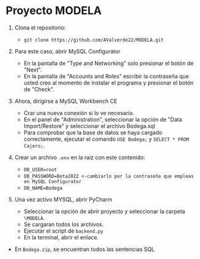 # Proyecto MODELA

1. Clona el repositorio:
   - `git clone https://github.com/AValverde22/MODELA.git`

2. Para este caso, abrir MySQL Configurator
   - En la pantalla de "Type and Networking" solo presionar el botón de "Next".
   - En la pantalla de "Accounts and Roles" escribir la contraseña que usted creo al momento de instalar el programa y presionar el botón de "Check".

3. Ahora, dirigirse a MySQL Workbench CE
   - Crar una nueva conexión si lo ve necesario.
   - En el panel de "Administration", seleccionar la opción de "Data Import/Restore" y seleccionar el archivo Bodega.sql
   - Para comprobar que la base de datos se haya cargado correctamente, ejecutar el comando `USE Bodega;` y `SELECT * FROM Cajero;`.

4. Crear un archivo `.env` en la raíz con este contenido:
   - `DB_USER=root`
   - `DB_PASSWORD=Beta2022 <-cambiarlo por la contraseña que empleas en MySQL Configurator`
   - `DB_NAME=Bodega`
   
5. Una vez activo MYSQL, abrir PyCharm
   - Seleccionar la opción de abrir proyecto y seleccionar la carpeta `\MODELA`.
   - Se cargaran todos los archivos.
   - Ejecutar el script de `backend.py`
   - En la terminal, abrir el enlace.

- En `Bodega.zip`, se encuentran todos las sentencias SQL

